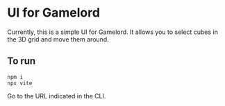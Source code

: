 # UI for Gamelord

Currently, this is a simple UI for Gamelord. It allows you to select cubes in the 3D grid and move them around.

## To run
```
npm i
npx vite
```
Go to the URL indicated in the CLI.